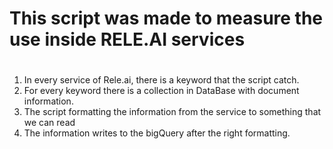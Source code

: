 # This script was made to measure the use inside RELE.AI services
#
1. In every service of Rele.ai, there is a keyword that the script catch.
2. For every keyword there is a collection in DataBase with document information.
3. The script formatting the information from the service to something that we can read
4. The information writes to the bigQuery after the right formatting.